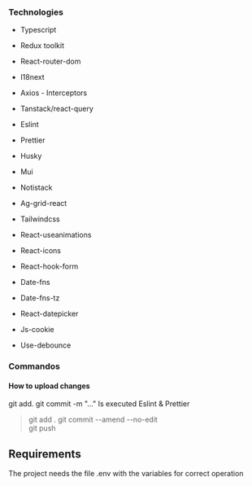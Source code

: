 ### Technologies
* Typescript
* Redux toolkit
* React-router-dom
* I18next
* Axios - Interceptors
* Tanstack/react-query

* Eslint
* Prettier
* Husky

* Mui
* Notistack
* Ag-grid-react
* Tailwindcss
* React-useanimations
* React-icons

* React-hook-form

* Date-fns
* Date-fns-tz
* React-datepicker

* Js-cookie
* Use-debounce

### Commandos
#### How to upload changes
git add.
git commit -m "..." 
Is executed Eslint & Prettier
> git add . 
git commit --amend --no-edit  
git push

## Requirements
The project needs the file .env with the variables for correct operation